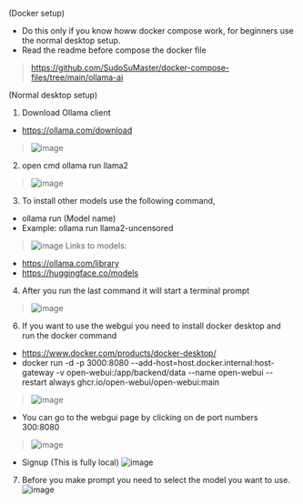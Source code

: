 (Docker setup)
- Do this only if you know howw docker compose work, for beginners use the normal desktop setup.
- Read the readme before compose the docker file
>https://github.com/SudoSuMaster/docker-compose-files/tree/main/ollama-ai



(Normal desktop setup)
1. Download Ollama client
- https://ollama.com/download
>![image](https://github.com/SudoSuMaster/localAI/assets/75373825/60778203-4b32-45aa-96d5-8494d20647d4)

2. open cmd ollama run llama2 
>![image](https://github.com/SudoSuMaster/localAI/assets/75373825/7e720936-8ba0-4550-9f7d-b79fa1853532)

3. To install other models use the following command,
- ollama run (Model name)
- Example: ollama run llama2-uncensored
>![image](https://github.com/SudoSuMaster/localAI/assets/75373825/c056ac1a-b483-4894-b6e0-b8f5a01d8186)
Links to models:
- https://ollama.com/library
- https://huggingface.co/models

4. After you run the last command it will start a terminal prompt
>![image](https://github.com/SudoSuMaster/localAI/assets/75373825/20da8f1a-f937-41d0-a6e8-8b6969a6cde6)

6. If you want to use the webgui you need to install docker desktop and run the docker command
- https://www.docker.com/products/docker-desktop/
- docker run -d -p 3000:8080 --add-host=host.docker.internal:host-gateway -v open-webui:/app/backend/data --name open-webui --restart always ghcr.io/open-webui/open-webui:main
>![image](https://github.com/SudoSuMaster/localAI/assets/75373825/b6269ccf-190a-4833-92c2-69796e605765)
- You can go to the webgui page by clicking on de port numbers 300:8080
>![image](https://github.com/SudoSuMaster/localAI/assets/75373825/8c13d794-a6af-4e6e-a4fd-49318de88386)
- Signup (This is fully local)
![image](https://github.com/SudoSuMaster/localAI/assets/75373825/cd182c42-802a-4a92-bdb8-cdedd9091e7a)


7. Before you make prompt you need to select the model you want to use.
![image](https://github.com/SudoSuMaster/localAI/assets/75373825/dc1b8226-1079-4954-a5f9-4a7f82e93150)

